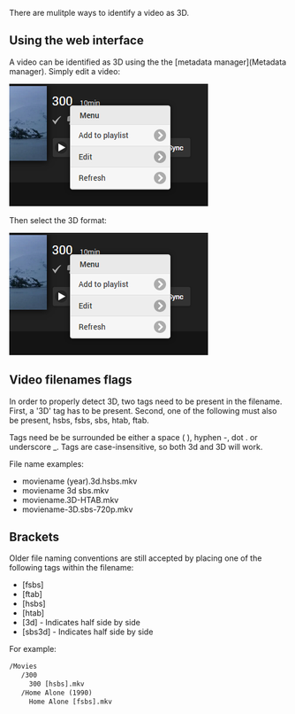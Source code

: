 There are mulitple ways to identify a video as 3D.

## Using the web interface

A video can be identified as 3D using the the [metadata manager](Metadata manager). Simply edit a video:

![](images/server/musicvideos1.png)

Then select the 3D format:

![](images/server/musicvideos1.png)


## Video filenames flags

In order to properly detect 3D, two tags need to be present in the filename. First, a '3D' tag has to be present. Second, one of the following must also be present, hsbs, fsbs, sbs, htab, ftab.

Tags need be be surrounded be either a space ( ), hyphen -, dot . or underscore _. Tags are case-insensitive, so both 3d and 3D will work.

File name examples:

* moviename (year).3d.hsbs.mkv
* moviename 3d sbs.mkv
* moviename.3D-HTAB.mkv
* moviename-3D.sbs-720p.mkv

## Brackets

Older file naming conventions are still accepted  by placing one of the following tags within the filename:

* [fsbs]
* [ftab]
* [hsbs]
* [htab]
* [3d] - Indicates half side by side
* [sbs3d] - Indicates half side by side

For example:

```
/Movies
   /300
     300 [hsbs].mkv
   /Home Alone (1990)
     Home Alone [fsbs].mkv
```